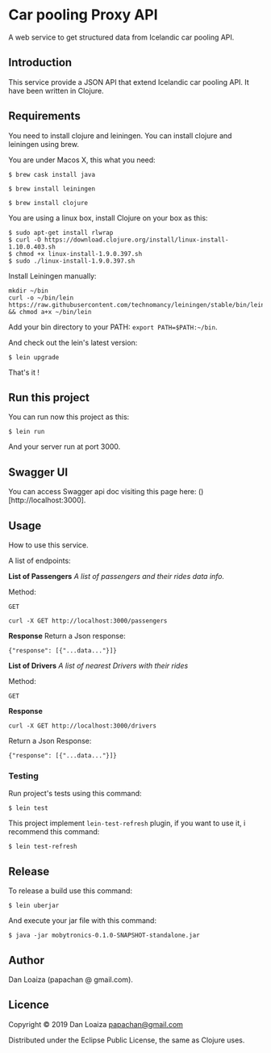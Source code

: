 # Car pooling Proxy API

A web service to get structured data from Icelandic car pooling API.

## Introduction

This service provide a JSON API that extend Icelandic car pooling API. It have been written in Clojure.

## Requirements

You need to install clojure and leiningen. You can install clojure and leiningen using brew.

You are under Macos X, this what you need:

```
$ brew cask install java
```

```
$ brew install leiningen
```

```
$ brew install clojure
```

You are using a linux box, install Clojure on your box as this:

```
$ sudo apt-get install rlwrap
$ curl -O https://download.clojure.org/install/linux-install-1.10.0.403.sh
$ chmod +x linux-install-1.9.0.397.sh
$ sudo ./linux-install-1.9.0.397.sh
```

Install Leiningen manually:

```
mkdir ~/bin
curl -o ~/bin/lein https://raw.githubusercontent.com/technomancy/leiningen/stable/bin/lein && chmod a+x ~/bin/lein
```
Add your bin directory to your PATH: `export PATH=$PATH:~/bin`.

And check out the lein's latest version:

```
$ lein upgrade
```

That's it !


## Run this project

You can run now this project as this:

```
$ lein run
```

And your server run at port 3000.

## Swagger UI

You can access Swagger api doc visiting this page here: ()[http://localhost:3000].

## Usage

How to use this service.

A list of endpoints:

**List of Passengers**
_A list of passengers and their rides data info._

Method:

`GET`

```
curl -X GET http://localhost:3000/passengers
```

**Response**
Return a Json response:

```
{"response": [{"...data..."}]}
```


**List of Drivers**
_A list of nearest Drivers with their rides_

Method:

`GET`


**Response**

```
curl -X GET http://localhost:3000/drivers
```

Return a Json Response:

```
{"response": [{"...data..."}]}
```

### Testing

Run project's tests using this command:

```
$ lein test
```

This project implement `lein-test-refresh` plugin, if you want to use
it, i recommend this command:

```
$ lein test-refresh
```

## Release

To release a build use this command:

```
$ lein uberjar
```

And execute your jar file with this command:

```
$ java -jar mobytronics-0.1.0-SNAPSHOT-standalone.jar
```

## Author

Dan Loaiza (papachan @ gmail.com).

## Licence

Copyright © 2019 Dan Loaiza <papachan@gmail.com>

Distributed under the Eclipse Public License, the same as Clojure uses.
